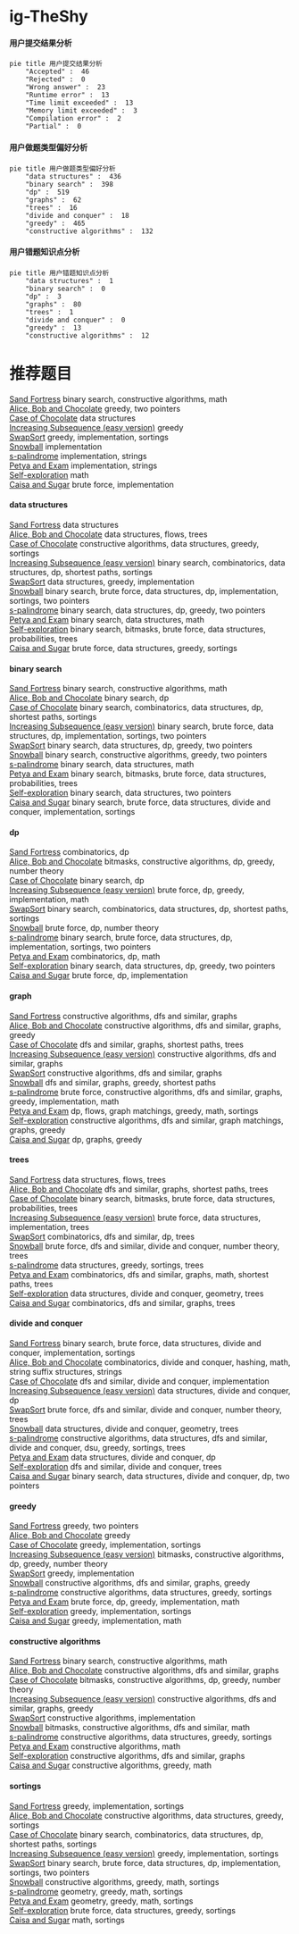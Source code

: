 # ig-TheShy
<!-- tabs:start -->
#### **用户提交结果分析**

```mermaid
pie title 用户提交结果分析
    "Accepted" :  46
    "Rejected" :  0
    "Wrong answer" :  23
    "Runtime error" :  13
    "Time limit exceeded" :  13
    "Memory limit exceeded" :  3
    "Compilation error" :  2
    "Partial" :  0
```
#### **用户做题类型偏好分析**

```mermaid
pie title 用户做题类型偏好分析
    "data structures" :  436
    "binary search" :  398
    "dp" :  519
    "graphs" :  62
    "trees" :  16
    "divide and conquer" :  18
    "greedy" :  465
    "constructive algorithms" :  132
```
#### **用户错题知识点分析**

```mermaid
pie title 用户错题知识点分析
    "data structures" :  1
    "binary search" :  0
    "dp" :  3
    "graphs" :  80
    "trees" :  1
    "divide and conquer" :  0
    "greedy" :  13
    "constructive algorithms" :  12
```
<!-- tabs:end -->
# 推荐题目
[Sand Fortress](http://codeforces.com/problemset/problem/985/D)		binary search,
                        constructive algorithms,
                        math		  
[Alice, Bob and Chocolate](http://codeforces.com/problemset/problem/6/C)		greedy,
                        two pointers		  
[Case of Chocolate](http://codeforces.com/problemset/problem/555/C)		data structures		  
[Increasing Subsequence (easy version)](http://codeforces.com/problemset/problem/1157/C1)		greedy		  
[SwapSort](http://codeforces.com/problemset/problem/489/A)		greedy,
                        implementation,
                        sortings		  
[Snowball](http://codeforces.com/problemset/problem/1099/A)		implementation		  
[s-palindrome](http://codeforces.com/problemset/problem/691/B)		implementation,
                        strings		  
[Petya and Exam](http://codeforces.com/problemset/problem/832/B)		implementation,
                        strings		  
[Self-exploration](http://codeforces.com/problemset/problem/1045/H)		math		  
[Caisa and Sugar](http://codeforces.com/problemset/problem/463/A)		brute force,
                        implementation		  
<!-- tabs:start -->
#### **data structures**
[Sand Fortress](http://codeforces.com/problemset/problem/555/C)		data structures		  
[Alice, Bob and Chocolate](http://codeforces.com/problemset/problem/1023/G)		data structures,
                        flows,
                        trees		  
[Case of Chocolate](http://codeforces.com/problemset/problem/1426/D)		constructive algorithms,
                        data structures,
                        greedy,
                        sortings		  
[Increasing Subsequence (easy version)](http://codeforces.com/problemset/problem/1197/E)		binary search,
                        combinatorics,
                        data structures,
                        dp,
                        shortest paths,
                        sortings		  
[SwapSort](http://codeforces.com/problemset/problem/1239/C)		data structures,
                        greedy,
                        implementation		  
[Snowball](http://codeforces.com/problemset/problem/1408/D)		binary search,
                        brute force,
                        data structures,
                        dp,
                        implementation,
                        sortings,
                        two pointers		  
[s-palindrome](http://codeforces.com/problemset/problem/1492/C)		binary search,
                        data structures,
                        dp,
                        greedy,
                        two pointers		  
[Petya and Exam](http://codeforces.com/problemset/problem/1490/G)		binary search,
                        data structures,
                        math		  
[Self-exploration](http://codeforces.com/problemset/problem/1479/D)		binary search,
                        bitmasks,
                        brute force,
                        data structures,
                        probabilities,
                        trees		  
[Caisa and Sugar](http://codeforces.com/problemset/problem/1497/A)		brute force,
                        data structures,
                        greedy,
                        sortings		  
#### **binary search**
[Sand Fortress](http://codeforces.com/problemset/problem/985/D)		binary search,
                        constructive algorithms,
                        math		  
[Alice, Bob and Chocolate](https://codeforces.com/contest/866/problem/C)		binary search,
                        dp		  
[Case of Chocolate](http://codeforces.com/problemset/problem/1197/E)		binary search,
                        combinatorics,
                        data structures,
                        dp,
                        shortest paths,
                        sortings		  
[Increasing Subsequence (easy version)](http://codeforces.com/problemset/problem/1408/D)		binary search,
                        brute force,
                        data structures,
                        dp,
                        implementation,
                        sortings,
                        two pointers		  
[SwapSort](http://codeforces.com/problemset/problem/1492/C)		binary search,
                        data structures,
                        dp,
                        greedy,
                        two pointers		  
[Snowball](http://codeforces.com/problemset/problem/1463/D)		binary search,
                        constructive algorithms,
                        greedy,
                        two pointers		  
[s-palindrome](http://codeforces.com/problemset/problem/1490/G)		binary search,
                        data structures,
                        math		  
[Petya and Exam](http://codeforces.com/problemset/problem/1479/D)		binary search,
                        bitmasks,
                        brute force,
                        data structures,
                        probabilities,
                        trees		  
[Self-exploration](http://codeforces.com/problemset/problem/1436/E)		binary search,
                        data structures,
                        two pointers		  
[Caisa and Sugar](http://codeforces.com/problemset/problem/1461/D)		binary search,
                        brute force,
                        data structures,
                        divide and conquer,
                        implementation,
                        sortings		  
#### **dp**
[Sand Fortress](http://codeforces.com/problemset/problem/479/E)		combinatorics,
                        dp		  
[Alice, Bob and Chocolate](http://codeforces.com/problemset/problem/1225/G)		bitmasks,
                        constructive algorithms,
                        dp,
                        greedy,
                        number theory		  
[Case of Chocolate](https://codeforces.com/contest/866/problem/C)		binary search,
                        dp		  
[Increasing Subsequence (easy version)](http://codeforces.com/problemset/problem/1051/C)		brute force,
                        dp,
                        greedy,
                        implementation,
                        math		  
[SwapSort](http://codeforces.com/problemset/problem/1197/E)		binary search,
                        combinatorics,
                        data structures,
                        dp,
                        shortest paths,
                        sortings		  
[Snowball](http://codeforces.com/problemset/problem/27/E)		brute force,
                        dp,
                        number theory		  
[s-palindrome](http://codeforces.com/problemset/problem/1408/D)		binary search,
                        brute force,
                        data structures,
                        dp,
                        implementation,
                        sortings,
                        two pointers		  
[Petya and Exam](http://codeforces.com/problemset/problem/1239/A)		combinatorics,
                        dp,
                        math		  
[Self-exploration](http://codeforces.com/problemset/problem/1492/C)		binary search,
                        data structures,
                        dp,
                        greedy,
                        two pointers		  
[Caisa and Sugar](https://codeforces.com/contest/1457/problem/C)		brute force,
                        dp,
                        implementation		  
#### **graph**
[Sand Fortress](http://codeforces.com/problemset/problem/901/D)		constructive algorithms,
                        dfs and similar,
                        graphs		  
[Alice, Bob and Chocolate](http://codeforces.com/problemset/problem/1325/F)		constructive algorithms,
                        dfs and similar,
                        graphs,
                        greedy		  
[Case of Chocolate](http://codeforces.com/problemset/problem/1184/E2)		dfs and similar,
                        graphs,
                        shortest paths,
                        trees		  
[Increasing Subsequence (easy version)](http://codeforces.com/problemset/problem/1152/E)		constructive algorithms,
                        dfs and similar,
                        graphs		  
[SwapSort](http://codeforces.com/problemset/problem/1477/D)		constructive algorithms,
                        dfs and similar,
                        graphs		  
[Snowball](http://codeforces.com/problemset/problem/1442/C)		dfs and similar,
                        graphs,
                        greedy,
                        shortest paths		  
[s-palindrome](http://codeforces.com/problemset/problem/1487/C)		brute force,
                        constructive algorithms,
                        dfs and similar,
                        graphs,
                        greedy,
                        implementation,
                        math		  
[Petya and Exam](http://codeforces.com/problemset/problem/1437/C)		dp,
                        flows,
                        graph matchings,
                        greedy,
                        math,
                        sortings		  
[Self-exploration](http://codeforces.com/problemset/problem/1470/D)		constructive algorithms,
                        dfs and similar,
                        graph matchings,
                        graphs,
                        greedy		  
[Caisa and Sugar](http://codeforces.com/problemset/problem/1476/C)		dp,
                        graphs,
                        greedy		  
#### **trees**
[Sand Fortress](http://codeforces.com/problemset/problem/1023/G)		data structures,
                        flows,
                        trees		  
[Alice, Bob and Chocolate](http://codeforces.com/problemset/problem/1184/E2)		dfs and similar,
                        graphs,
                        shortest paths,
                        trees		  
[Case of Chocolate](http://codeforces.com/problemset/problem/1479/D)		binary search,
                        bitmasks,
                        brute force,
                        data structures,
                        probabilities,
                        trees		  
[Increasing Subsequence (easy version)](http://codeforces.com/problemset/problem/1511/C)		brute force,
                        data structures,
                        implementation,
                        trees		  
[SwapSort](http://codeforces.com/problemset/problem/1499/F)		combinatorics,
                        dfs and similar,
                        dp,
                        trees		  
[Snowball](http://codeforces.com/problemset/problem/1491/E)		brute force,
                        dfs and similar,
                        divide and conquer,
                        number theory,
                        trees		  
[s-palindrome](http://codeforces.com/problemset/problem/1466/D)		data structures,
                        greedy,
                        sortings,
                        trees		  
[Petya and Exam](http://codeforces.com/problemset/problem/1495/D)		combinatorics,
                        dfs and similar,
                        graphs,
                        math,
                        shortest paths,
                        trees		  
[Self-exploration](http://codeforces.com/problemset/problem/1303/G)		data structures,
                        divide and conquer,
                        geometry,
                        trees		  
[Caisa and Sugar](http://codeforces.com/problemset/problem/1454/E)		combinatorics,
                        dfs and similar,
                        graphs,
                        trees		  
#### **divide and conquer**
[Sand Fortress](http://codeforces.com/problemset/problem/1461/D)		binary search,
                        brute force,
                        data structures,
                        divide and conquer,
                        implementation,
                        sortings		  
[Alice, Bob and Chocolate](http://codeforces.com/problemset/problem/1466/G)		combinatorics,
                        divide and conquer,
                        hashing,
                        math,
                        string suffix structures,
                        strings		  
[Case of Chocolate](http://codeforces.com/problemset/problem/1490/D)		dfs and similar,
                        divide and conquer,
                        implementation		  
[Increasing Subsequence (easy version)](https://codeforces.com/contest/1483/problem/C)		data structures,
                        divide and conquer,
                        dp		  
[SwapSort](http://codeforces.com/problemset/problem/1491/E)		brute force,
                        dfs and similar,
                        divide and conquer,
                        number theory,
                        trees		  
[Snowball](http://codeforces.com/problemset/problem/1303/G)		data structures,
                        divide and conquer,
                        geometry,
                        trees		  
[s-palindrome](http://codeforces.com/problemset/problem/1494/D)		constructive algorithms,
                        data structures,
                        dfs and similar,
                        divide and conquer,
                        dsu,
                        greedy,
                        sortings,
                        trees		  
[Petya and Exam](http://codeforces.com/problemset/problem/1482/E)		data structures,
                        divide and conquer,
                        dp		  
[Self-exploration](http://codeforces.com/problemset/problem/566/C)		dfs and similar,
                        divide and conquer,
                        trees		  
[Caisa and Sugar](http://codeforces.com/problemset/problem/1428/F)		binary search,
                        data structures,
                        divide and conquer,
                        dp,
                        two pointers		  
#### **greedy**
[Sand Fortress](http://codeforces.com/problemset/problem/6/C)		greedy,
                        two pointers		  
[Alice, Bob and Chocolate](http://codeforces.com/problemset/problem/1157/C1)		greedy		  
[Case of Chocolate](http://codeforces.com/problemset/problem/489/A)		greedy,
                        implementation,
                        sortings		  
[Increasing Subsequence (easy version)](http://codeforces.com/problemset/problem/1225/G)		bitmasks,
                        constructive algorithms,
                        dp,
                        greedy,
                        number theory		  
[SwapSort](http://codeforces.com/problemset/problem/902/A)		greedy,
                        implementation		  
[Snowball](http://codeforces.com/problemset/problem/1325/F)		constructive algorithms,
                        dfs and similar,
                        graphs,
                        greedy		  
[s-palindrome](http://codeforces.com/problemset/problem/1426/D)		constructive algorithms,
                        data structures,
                        greedy,
                        sortings		  
[Petya and Exam](http://codeforces.com/problemset/problem/1051/C)		brute force,
                        dp,
                        greedy,
                        implementation,
                        math		  
[Self-exploration](http://codeforces.com/problemset/problem/16/B)		greedy,
                        implementation,
                        sortings		  
[Caisa and Sugar](http://codeforces.com/problemset/problem/1016/A)		greedy,
                        implementation,
                        math		  
#### **constructive algorithms**
[Sand Fortress](http://codeforces.com/problemset/problem/985/D)		binary search,
                        constructive algorithms,
                        math		  
[Alice, Bob and Chocolate](http://codeforces.com/problemset/problem/901/D)		constructive algorithms,
                        dfs and similar,
                        graphs		  
[Case of Chocolate](http://codeforces.com/problemset/problem/1225/G)		bitmasks,
                        constructive algorithms,
                        dp,
                        greedy,
                        number theory		  
[Increasing Subsequence (easy version)](http://codeforces.com/problemset/problem/1325/F)		constructive algorithms,
                        dfs and similar,
                        graphs,
                        greedy		  
[SwapSort](http://codeforces.com/problemset/problem/311/A)		constructive algorithms,
                        implementation		  
[Snowball](http://codeforces.com/problemset/problem/1152/B)		bitmasks,
                        constructive algorithms,
                        dfs and similar,
                        math		  
[s-palindrome](http://codeforces.com/problemset/problem/1426/D)		constructive algorithms,
                        data structures,
                        greedy,
                        sortings		  
[Petya and Exam](http://codeforces.com/problemset/problem/949/B)		constructive algorithms,
                        math		  
[Self-exploration](http://codeforces.com/problemset/problem/1152/E)		constructive algorithms,
                        dfs and similar,
                        graphs		  
[Caisa and Sugar](http://codeforces.com/problemset/problem/1054/G)		constructive algorithms,
                        greedy,
                        math		  
#### **sortings**
[Sand Fortress](http://codeforces.com/problemset/problem/489/A)		greedy,
                        implementation,
                        sortings		  
[Alice, Bob and Chocolate](http://codeforces.com/problemset/problem/1426/D)		constructive algorithms,
                        data structures,
                        greedy,
                        sortings		  
[Case of Chocolate](http://codeforces.com/problemset/problem/1197/E)		binary search,
                        combinatorics,
                        data structures,
                        dp,
                        shortest paths,
                        sortings		  
[Increasing Subsequence (easy version)](http://codeforces.com/problemset/problem/16/B)		greedy,
                        implementation,
                        sortings		  
[SwapSort](http://codeforces.com/problemset/problem/1408/D)		binary search,
                        brute force,
                        data structures,
                        dp,
                        implementation,
                        sortings,
                        two pointers		  
[Snowball](http://codeforces.com/problemset/problem/1393/C)		constructive algorithms,
                        greedy,
                        math,
                        sortings		  
[s-palindrome](https://codeforces.com/contest/1496/problem/C)		geometry,
                        greedy,
                        math,
                        sortings		  
[Petya and Exam](http://codeforces.com/problemset/problem/1495/A)		geometry,
                        greedy,
                        math,
                        sortings		  
[Self-exploration](http://codeforces.com/problemset/problem/1497/A)		brute force,
                        data structures,
                        greedy,
                        sortings		  
[Caisa and Sugar](http://codeforces.com/problemset/problem/1427/A)		math,
                        sortings		  
<!-- tabs:end -->
